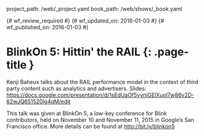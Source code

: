 project_path: /web/_project.yaml
book_path: /web/shows/_book.yaml

{# wf_review_required #}
{# wf_updated_on: 2016-01-03 #}
{# wf_published_on: 2016-01-03 #}

# BlinkOn 5: Hittin' the RAIL {: .page-title }

Kenji Baheux talks about the RAIL performance model in the context of third party content such as analytics and advertisers.
Slides: https://docs.google.com/presentation/d/1sEdUaOf5yyniGElXuol7w86v2D-62wJQ651520lg4qM/edit

This talk was given at BlinkOn 5, a low-key conference for Blink contributors, held on November 10 and November 11, 2015 in Google’s San Francisco office. More details can be found at http://bit.ly/blinkon5
